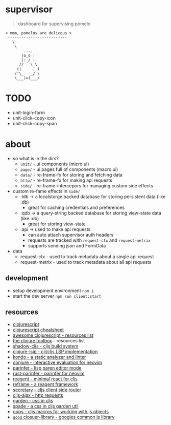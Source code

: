 # supervisor
> dashboard for supervising pomelo

```
< mmm, pomelos are delicous >
 --------------------------
   \
    \
        .--.
       |o_o |
       |:_/ |
      //   \ \
     (|     | )
    /'\_   _/`\
    \___)=(___/
```

# TODO
* unit-login-form
* unit-click-copy-icon
* unit-click-copy-span

# about
* so what is in the dirs?
  * `unit/` - ui components (micro ui)
  * `page/` - ui pages full of components (macro ui)
  * `data/` - re-frame-fx for storing and fetching data
  * `http/` - re-frame-fx for making api requests
  * `side/` - re-frame-intercepors for managing custom side effects
* custom re-fame effects in `side/`
  * :ldb -> a localstorge backed database for storing persistent data (like :db)
    * great for caching credentials and preferences
  * :qdb -> a query-string backed database for storing view-state data (like :db)
    * great for storing view-state
  * :api -> used to make api requests
    * can auto attach supervisor auth headers
    * requests are tracked with `request-ctx` and `request-metrix`
    * supports sending json and FormData
* data
  * request-ctx - used to track metadata about a single api request
  * request-metrix - used to track metadata about all api requests

## development
* setup development environment `npm i`
* start the dev server `npm run client:start`

## resources
* [clojurescript](https://clojurescript.org/)
* [clojurescript cheatsheet](https://cljs.info/cheatsheet/)
* [awesome clojurescript - resources list](https://github.com/hantuzun/awesome-clojurescript)
* [the clojure toolbox](https://www.clojure-toolbox.com/) - resources list
* [shadow-cljs - cljs build system](https://github.com/thheller/shadow-cljs)
* [clojure-lsip - clj/cljs LSP implementation](https://github.com/clojure-lsp/clojure-lsp)
* [kondo - a static analyzer and linter](https://github.com/clj-kondo/clj-kondo)
* [conjure - interactive evaluation for neovim](https://github.com/Olical/conjure)
* [parinfer - lisp paren editor mode](https://shaunlebron.github.io/parinfer/)
* [rust-parinfer - parinfer for neovim](https://shaunlebron.github.io/parinfer/)
* [reagent - minimal react for cljs](https://reagent-project.github.io/)
* [reframe - a reagent framework](https://day8.github.io/re-frame/)
* [secretary - cljs client side router](https://github.com/clj-commons/secretary)
* [cljs-ajax - http requests](https://github.com/JulianBirch/cljs-ajax)
* [garden - css in cljs](https://github.com/noprompt/garden)
* [spade - a css in cljs garden util](https://github.com/dhleong/spade)
* [oops - cljs macros for working with js objects](https://github.com/binaryage/cljs-oops)
* [`goog` closuer-library - googles common js library](https://github.com/google/closure-librarye)
